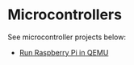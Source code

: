 # Microcontrollers

See microcontroller projects below:

- [Run Raspberry Pi in QEMU](raspberry-pi-qemu)
